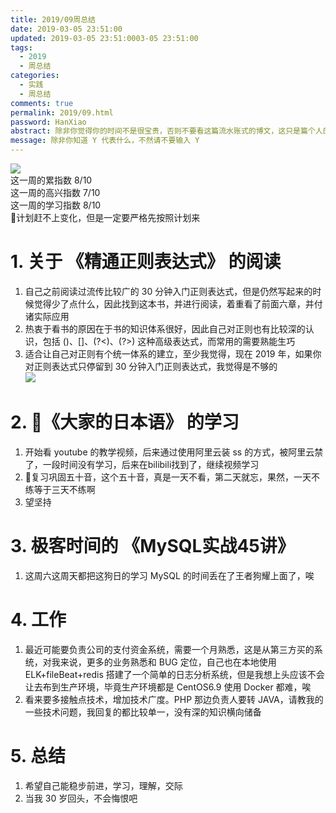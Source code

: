 ```yaml
---
title: 2019/09周总结
date: 2019-03-05 23:51:00
updated: 2019-03-05 23:51:0003-05 23:51:00
tags:
  - 2019
  - 周总结
categories: 
  - 实践
  - 周总结
comments: true
permalink: 2019/09.html  
password: HanXiao
abstract: 除非你觉得你的时间不是很宝贵，否则不要看这篇流水账式的博文，这只是篇个人的工作的学习一个总结而已，没有包含任何的技术细节
message: 除非你知道 Y 代表什么，不然请不要输入 Y
---
```


![][0]  
这一周的累指数 8/10  
这一周的高兴指数 7/10   
这一周的学习指数 8/10  
计划赶不上变化，但是一定要严格先按照计划来

<!--more-->

# 1. 关于 《精通正则表达式》 的阅读

1. 自己之前阅读过流传比较广的 30 分钟入门正则表达式，但是仍然写起来的时候觉得少了点什么，因此找到这本书，并进行阅读，着重看了前面六章，并付诸实际应用  
2. 热衷于看书的原因在于书的知识体系很好，因此自己对正则也有比较深的认识，包括 ()、[]、(?<)、(?>) 这种高级表达式，而常用的需要熟能生巧  
3. 适合让自己对正则有个统一体系的建立，至少我觉得，现在 2019 年，如果你对正则表达式只停留到 30 分钟入门正则表达式，我觉得是不够的  
![][1]

# 2. 《大家的日本语》 的学习

1. 开始看 youtube 的教学视频，后来通过使用阿里云装 ss 的方式，被阿里云禁了，一段时间没有学习，后来在bilibili找到了，继续视频学习  
2. 复习巩固五十音，这个五十音，真是一天不看，第二天就忘，果然，一天不练等于三天不练啊  
3. 望坚持

# 3. 极客时间的 《MySQL实战45讲》

1. 这周六这周天都把这狗日的学习 MySQL 的时间丢在了王者狗耀上面了，唉

# 4. 工作

1. 最近可能要负责公司的支付资金系统，需要一个月熟悉，这是从第三方买的系统，对我来说，更多的业务熟悉和 BUG 定位，自己也在本地使用 ELK+fileBeat+redis 搭建了一个简单的日志分析系统，但是我想上头应该不会让去布到生产环境，毕竟生产环境都是 CentOS6.9 使用 Docker 都难，唉  
2. 看来要多接触点技术，增加技术广度。PHP 那边负责人要转 JAVA，请教我的一些技术问题，我回复的都比较单一，没有深的知识横向储备

# 5. 总结

1. 希望自己能稳步前进，学习，理解，交际  
2. 当我 30 岁回头，不会悔恨吧    

[0]: https://leran2deeplearnjavawebtech.oss-cn-beijing.aliyuncs.com/somephoto/2014-08-07%E5%88%BB%E5%AD%97%E5%A7%90.jpg
[1]: https://leran2deeplearnjavawebtech.oss-cn-beijing.aliyuncs.com/learn/%E7%B2%BE%E9%80%9A%E6%AD%A3%E5%88%99%E8%A1%A8%E8%BE%BE%E5%BC%8F/%E7%B2%BE%E9%80%9A%E6%AD%A3%E5%88%99%E8%A1%A8%E8%BE%BE%E5%BC%8F.png